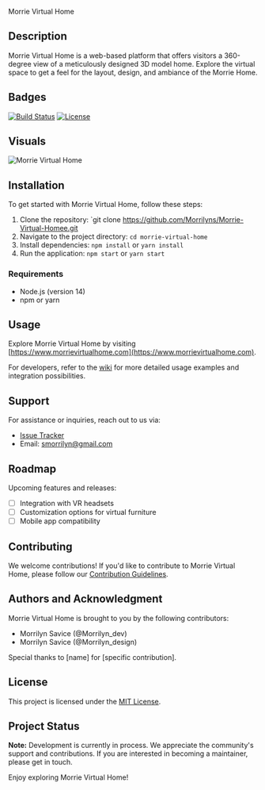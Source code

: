 
Morrie Virtual Home

## Description

Morrie Virtual Home is a web-based platform that offers visitors a 360-degree view of a meticulously designed 3D model home. Explore the virtual space to get a feel for the layout, design, and ambiance of the Morrie Home.

## Badges

[![Build Status](your-badge-link)](your-build-link)
[![License](https://img.shields.io/badge/license-MIT-blue.svg)](your-license-link)


## Visuals

![Morrie Virtual Home](link-to-screenshot-or-gif)

## Installation

To get started with Morrie Virtual Home, follow these steps:

1. Clone the repository: `git clone https://github.com/Morrilyns/Morrie-Virtual-Homee.git
2. Navigate to the project directory: `cd morrie-virtual-home`
3. Install dependencies: `npm install` or `yarn install`
4. Run the application: `npm start` or `yarn start`

### Requirements

- Node.js (version 14)
- npm or yarn

## Usage

Explore Morrie Virtual Home by visiting [https://www.morrievirtualhome.com](https://www.morrievirtualhome.com). 

For developers, refer to the [wiki](link-to-wiki) for more detailed usage examples and integration possibilities.

## Support

For assistance or inquiries, reach out to us via:
- [Issue Tracker](https://github.com/Morrilyns/Morrie-Virtual-Homee/issues)
- Email: smorrilyn@gmail.com

## Roadmap

Upcoming features and releases:
- [ ] Integration with VR headsets
- [ ] Customization options for virtual furniture
- [ ] Mobile app compatibility

## Contributing

We welcome contributions! If you'd like to contribute to Morrie Virtual Home, please follow our [Contribution Guidelines](link-to-contributing).

## Authors and Acknowledgment

Morrie Virtual Home is brought to you by the following contributors:
- Morrilyn Savice (@Morrilyn_dev)
- Morrilyn Savice (@Morrilyn_design)

Special thanks to [name] for [specific contribution].

## License

This project is licensed under the [MIT License](https://opensource.org/licenses/MIT).

## Project Status

**Note:** Development is currently in process. We appreciate the community's support and contributions. If you are interested in becoming a maintainer, please get in touch.

Enjoy exploring Morrie Virtual Home!

